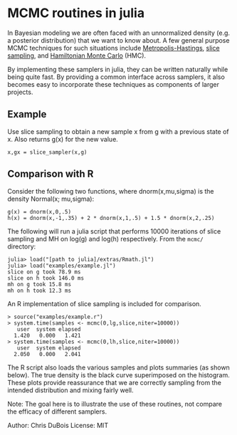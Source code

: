 # MCMC routines in julia

In Bayesian modeling we are often faced with an unnormalized density (e.g. a posterior distribution) that we want to know about.  A few general purpose MCMC techniques for such situations include [Metropolis-Hastings](https://en.wikipedia.org/wiki/Metropolis%E2%80%93Hastings_algorithm), [slice sampling](https://en.wikipedia.org/wiki/Slice_sampling), and [Hamiltonian Monte Carlo](http://www.cs.toronto.edu/~radford/ftp/ham-mcmc.pdf) (HMC).

By implementing these samplers in julia, they can be written naturally while being quite fast.  By providing a common interface across samplers, it also becomes easy to incorporate these techniques as components of larger projects.

## Example

Use slice sampling to obtain a new sample x from g with a previous state of x.  Also returns g(x) for the new value.

    x,gx = slice_sampler(x,g)

## Comparison with R

Consider the following two functions, where dnorm(x,mu,sigma) is the density Normal(x; mu,sigma):

    g(x) = dnorm(x,0,.5)
    h(x) = dnorm(x,-1,.35) + 2 * dnorm(x,1,.5) + 1.5 * dnorm(x,2,.25)

The following will run a julia script that performs 10000 iterations of slice sampling and MH on log(g) and log(h) respectively.  From the `mcmc/` directory:

    julia> load("[path to julia]/extras/Rmath.jl")
    julia> load("examples/example.jl")
    slice on g took 78.9 ms
    slice on h took 146.0 ms
    mh on g took 15.8 ms
    mh on h took 12.3 ms

An R implementation of slice sampling is included for comparison.

    > source("examples/example.r")
    > system.time(samples <- mcmc(0,lg,slice,niter=10000))
       user  system elapsed 
      1.420   0.000   1.421 
    > system.time(samples <- mcmc(0,lh,slice,niter=10000))
       user  system elapsed 
      2.050   0.000   2.041 

The R script also loads the various samples and plots summaries (as shown below).  The true density is the black curve superimposed on the histogram.  These plots provide reassurance that we are correctly sampling from the intended distribution and mixing fairly well.

Note: The goal here is to illustrate the use of these routines, not compare the efficacy of different samplers.  

Author:  Chris DuBois
License: MIT
